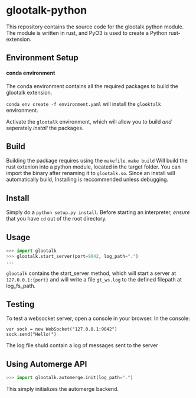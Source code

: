 # glootalk-python 

This repository contains the source code for the glootalk python module. The module is written in rust, and PyO3 is used
to create a Python rust-extension.

## Environment Setup

#### conda environment

The conda environment contains all the required packages to build the glootalk extension. 

`conda env create -f environment.yaml` will install the `glooktalk` environment.

Activate the `glootalk` environment, which will allow you to build _and_ seperately _install_ the packages.

## Build

Building the package requires using the `makefile`. `make build` Will build the rust extenion into a python module, located in the target folder. You can import the binary after renaming it to `glootalk.so`. Since an install will automatically build, Installing is reccommended unless debugging.

## Install

Simply do a `python setup.py install`. Before starting an interpreter, _ensure_ that you have `cd` out of the root directory.

## Usage

```python
>>> import glootalk
>>> glootalk.start_server(port=9042, log_path=".")
...
```


`glootalk` contains the start_server method, which will start a server at `127.0.0.1:{port}` and will write a file `gt_ws.log` to the defined filepath at log_fs_path. 

## Testing

To test a websocket server, open a console in your browser. In the console:
```
var sock = new WebSocket("127.0.0.1:9042")
sock.send("Hello!")
```

The log file shuld contain a log of messages sent to the server

## Using Automerge API

```python
>>> import glootalk.automerge.init(log_path=".")
```

This simply initializes the automerge backend.
